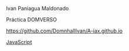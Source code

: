 Ivan Paniagua Maldonado

Práctica DOMVERSO

https://github.com/DomnhallIvan/A-iax.github.io

[JavaScript](./cosas.js)


